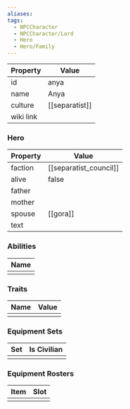 ```yaml
---
aliases: 
tags:
  - NPCCharacter
  - NPCCharacter/Lord
  - Hero
  - Hero/Family
---
```


| Property  | Value          |
| :-------- | -------------- |
| id        | anya           |
| name      | Anya           |
| culture   | [[separatist]] |
| wiki link |                |
### Hero
| Property | Value                  |
| -------- | ---------------------- |
| faction  | [[separatist_council]] |
| alive    | false                  |
| father   |                        |
| mother   |                        |
| spouse   | [[gora]]               |
| text     |                        |

### Abilities
| Name |
| :--: |
|      |

### Traits
| Name | Value |
| ---- | ----- |
|      |       |

### Equipment Sets
| Set | Is Civilian |
| --- | ----------- |
|     |             |

### Equipment Rosters
| Item | Slot |
| ---- | ---- |
|      |      |
